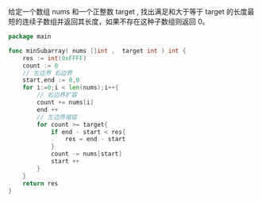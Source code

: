 给定一个数组 nums 和一个正整数 target , 找出满足和大于等于 target 的长度最短的连续子数组并返回其长度，如果不存在这种子数组则返回 0。

```go
package main

func minSubarray( nums []int ,  target int ) int {
    res := int(0xFFFF)
    count := 0
    // 左边界 右边界
    start,end := 0,0
    for i:=0;i < len(nums);i++{
        // 右边界扩容
        count += nums[i]
        end ++
        // 左边界缩容
        for count >= target{
            if end - start < res{
                res = end - start
            }
            count -= nums[start]
            start ++
        }
    }
    return res
}
```

  